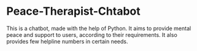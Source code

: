 # Peace-Therapist-Chtabot
This is a chatbot, made with the help of Python. It aims to provide mental peace and support to users, according to their requirements. It also provides few helpline numbers in certain needs.
